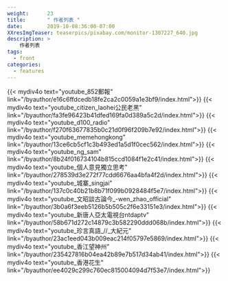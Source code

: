 ```yaml
---
weight:      23
title:       " 作者列表 "
date:        2019-10-08:36:00-07:00
XXresImgTeaser: teaserpics/pixabay.com/monitor-1307227_640.jpg
description: >
    作者列表
tags:
  - front
categories:
  - features
---
```


{{< mydiv4o text="youtube_852郵報" link="/byauthor/e16c6ffdcedb18fe2ca2c0059a1e3bf9/index.html">}}
{{< mydiv4o text="youtube_citizen_laohei公民老黑" link="/byauthor/fa3fe96423b41dfed169fa0d389a5c2d/index.html">}}
{{< mydiv4o text="youtube_d100_radio" link="/byauthor/f270f63677835b0c21d0f96f209b7e92/index.html">}}
{{< mydiv4o text="youtube_memehongkong" link="/byauthor/13ce6cb5cf1c3b493ed1a5d1f0cec562/index.html">}}
{{< mydiv4o text="youtube_ng_sam" link="/byauthor/8b24f016734104b815ccd1084f1e2c41/index.html">}}
{{< mydiv4o text="youtube_個人意見獨立思考" link="/byauthor/278539d3e272f77cdd6676aa4bfa4f2d/index.html">}}
{{< mydiv4o text="youtube_城寨_singjai" link="/byauthor/137c0c40b21b8b71f099b0928484f5e7/index.html">}}
{{< mydiv4o text="youtube_文昭談古論今_-wen_zhao_official" link="/byauthor/3b0a6f3eeb5126b5b505c2f6e33151e3/index.html">}}
{{< mydiv4o text="youtube_新唐人亞太電視台ntdaptv" link="/byauthor/58b671d272c14879c3b582290ddd068b/index.html">}}
{{< mydiv4o text="youtube_珍言真語_//_大紀元" link="/byauthor/23ac1eed043b009eac214f05797e5869/index.html">}}
{{< mydiv4o text="youtube_香江望神州" link="/byauthor/235427816b04ea42b89e7b517d34ab41/index.html">}}
{{< mydiv4o text="youtube_香港花生" link="/byauthor/ee4029c299c760ec815004094d7f53e7/index.html">}}

